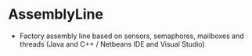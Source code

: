 # AssemblyLine
* Factory assembly line based on sensors, semaphores, mailboxes and threads (Java and C++ / Netbeans IDE and Visual Studio)
